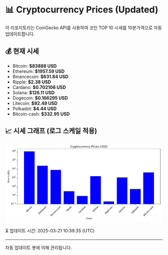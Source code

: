 
# 📊 Cryptocurrency Prices (Updated)

이 리포지토리는 CoinGecko API를 사용하여 코인 TOP 10 시세를 10분가격으로 자동 업데이트합니다.

## 💰 현재 시세
- Bitcoin: **$83888 USD**
- Ethereum: **$1957.59 USD**
- Binancecoin: **$631.84 USD**
- Ripple: **$2.38 USD**
- Cardano: **$0.702106 USD**
- Solana: **$126.11 USD**
- Dogecoin: **$0.166295 USD**
- Litecoin: **$92.49 USD**
- Polkadot: **$4.44 USD**
- Bitcoin-cash: **$332.95 USD**

## 📈 시세 그래프 (로그 스케일 적용)
![Crypto Prices](crypto_prices.png)

⏳ 업데이트 시간: 2025-03-21 10:39:35 (UTC)

---
자동 업데이트 봇에 의해 관리됩니다.
